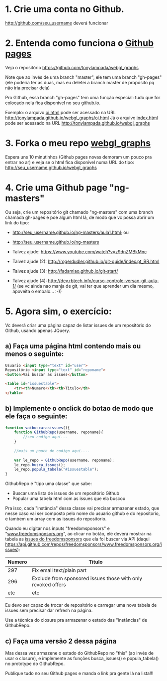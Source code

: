 # 1. Crie uma conta no Github.

http://github.com/seu_username deverá funcionar

# 2. Entenda como funciona o [Github pages](https://pages.github.com/)

Veja o repositório https://github.com/tonylampada/webgl_graphs

Note que ao invés de uma branch "master", ele tem uma branch "gh-pages" 
(ele poderia ter as duas, mas eu deletei a branch master de propósito pq 
não iria precisar dela)

Pro Github, essa branch "gh-pages" tem uma função especial: tudo que for 
colocado nela fica disponível no seu github.io.

Exemplo: o arquivo [oi.html](https://github.com/tonylampada/webgl_graphs/blob/gh-pages/oi.html) pode ser acessado na URL http://tonylampada.github.io/webgl_graphs/oi.html
Já o arquivo [index.html](https://github.com/tonylampada/webgl_graphs/blob/gh-pages/oi.html) pode ser acessado na URL http://tonylampada.github.io/webgl_graphs

# 3. Forka o meu repo [webgl_graphs](https://github.com/tonylampada/webgl_graphs)

Espera uns 10 minutinhos (Github pages novas demoram um pouco pra entrar no ar) e veja se o html fica disponível numa URL do tipo: http://seu_username.github.io/webgl_graphs

# 4. Crie uma Github page "ng-masters"

Ou seja, crie um repositório git chamado "ng-masters" com uma branch chamada gh-pages e poe algum html lá, de modo que vc possa abrir um link do tipo:

* http://seu_username.github.io/ng-masters/aula1.html; ou
* http://seu_username.github.io/ng-masters

* Talvez ajude: https://www.youtube.com/watch?v=z9dnZMBkMnc
* Talvez ajude (2): http://rogerdudler.github.io/git-guide/index.pt_BR.html 
* Talvez ajude (3): http://fadamiao.github.io/git-start/
* Talvez ajude (4): http://dev.rbtech.info/curso-controle-versao-git-aula-1/ (se vc ainda nao manja de git, vai ter que aprender um dia mesmo, apoveita o embalo... :-))

# 5. Agora sim, o exercício:

Vc deverá criar uma página capaz de listar issues de um repositório do Github, usando apenas JQuery.

## a) Faça uma página html contendo mais ou menos o seguinte:

```html
Usuario <input type="text" id="user">
Repositório <input type="text" id="reponame">
<button>Vai buscar as issues</button>

<table id="issuestable">
    <tr><th>Numero</th><th>Titulo</th>
</table>
```

## b) Implemente o onclick do botao de modo que ele faça o seguinte:

```javascript
function vaibuscarasissues(){
    function GithubRepo(username, reponame){
        //seu codigo aqui...
    }
    
    //mais um pouco de codigo aqui....
    
    var le_repo = GithubRepo(username, reponame);
    le_repo.busca_issues();
    le_repo.popula_tabela("#issuestable");
}
```

GithubRepo é "tipo uma classe" que sabe:

* Buscar uma lista de issues de um repositório Github
* Popular uma tabela html com as issues que ela buscou

Pra isso, cada "instância" dessa classe vai precisar armazenar estado, que nesse caso vai ser composto pelo nome do usuario github e do repositorio, e tambem um array com as issues do repositorio.

Quando eu digitar nos inputs "freedomsponsors" e "www.freedomsponsors.org", ao clicar no botão, ele deverá mostrar na tabela as [issues do freedomsponsors](https://github.com/freedomsponsors/www.freedomsponsors.org/issues?state=open) que ela foi buscar via API (daqui https://api.github.com/repos/freedomsponsors/www.freedomsponsors.org/issues):

| Numero | Titulo |
| -------- | -------- |
| 297   | Fix email text/plain part   |
| 296   | Exclude from sponsored issues those with only revoked offers  |
| etc   | etc  |

Eu devo ser capaz de trocar de repositório e carregar uma nova tabela de issues sem precisar dar refresh na página.

Use a técnica do closure pra armazenar o estado das "instâncias" de GithubRepo.

## c) Faça uma versão 2 dessa página

Mas dessa vez armazene o estado do GithubRepo no "this" (ao invés de usar o closure), e implemente as funções busca_issues() e popula_tabela() no prototype do GithubRepo.

Publique tudo no seu Github pages e manda o link pra gente lá na lista!!!


